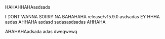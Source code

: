 HAHAHHAHAasdsads

I DONT WANNA
SORRY NA
BAHAHAHA
release/v15.9.0
asdsadas
EY
HHHA
asdas
AHHAHA
asdasd
sadasasdsadas
AHHAHA

AHAHAHAadsada
adas
dweqwewq
